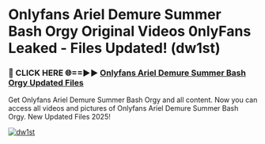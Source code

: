 # Onlyfans Ariel Demure Summer Bash Orgy Original Videos 0nlyFans Leaked - Files Updated! (dw1st)

<h3>🔴 CLICK HERE 🌐==►► <a href="https://tinyurl.com/4seja8ks" rel="nofollow">Onlyfans Ariel Demure Summer Bash Orgy Updated Files</a></h3>

Get Onlyfans Ariel Demure Summer Bash Orgy and all content. Now you can access all videos and pictures of Onlyfans Ariel Demure Summer Bash Orgy. New Updated Files 2025!

[![dw1st](https://i.imgur.com/EWjZXRe.gif)](https://tinyurl.com/4seja8ks)
